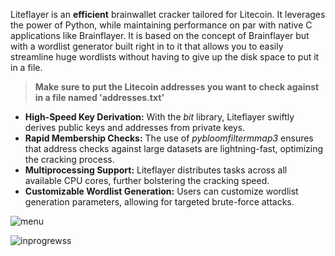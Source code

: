 Liteflayer is an **efficient** brainwallet cracker tailored for Litecoin. It leverages the power of Python, while maintaining performance on par with native C applications like Brainflayer. It is based on the concept of Brainflayer but with a wordlist generator built right in to it that allows you to easily streamline huge wordlists without having to give up the disk space to put it in a file.

> **Make sure to put the Litecoin addresses you want to check against in a file named 'addresses.txt'**

- **High-Speed Key Derivation:** With the _bit_ library, Liteflayer swiftly derives public keys and addresses from private keys.
- **Rapid Membership Checks:** The use of _pybloomfiltermmap3_ ensures that address checks against large datasets are lightning-fast, optimizing the cracking process.
- **Multiprocessing Support:** Liteflayer distributes tasks across all available CPU cores, further bolstering the cracking speed.
- **Customizable Wordlist Generation:** Users can customize wordlist generation parameters, allowing for targeted brute-force attacks.



![menu](https://github.com/BlueCookieWookie/Liteflayer/assets/118572084/0df7b78f-0f4b-4bff-af5b-be19690af869)


![inprogrewss](https://github.com/BlueCookieWookie/Liteflayer/assets/118572084/a5716501-3c00-4796-be0f-cb99dfe52293)
